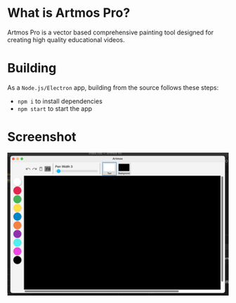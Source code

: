# What is Artmos Pro?

Artmos Pro is a vector based comprehensive painting tool designed for creating high quality educational videos.

# Building

As a `Node.js/Electron` app, building from the source follows these steps:
- `npm i` to install dependencies
- `npm start` to start the app

# Screenshot

![Main screen](screenshot.png "Main screen")